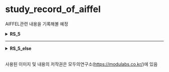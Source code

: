 # study_record_of_aiffel
AIFFEL관련 내용을 기록해볼 예정

<details>
<summary><b>RS_5</b></summary>

1. `ON_BOARD_RS5`
2. FUNDAMENTALS_RS5
3. EXPLORATION_RS5
4. COMPLETE_DEEP_LEARNING_IN_1_GO_RS5
5. DEEP_LEARNING_WITH_PYTHON_RS5
6. GOING_DEEPER_RS5

</details>

---
<details>
<summary><b>RS_5_else</b></summary>

- `DL_THON`
  - *collaboration member in this project's repo*
- `SLOW_PAPER`
    - `10/4`자로 조기취업하여 이후 진행 못함
- PoC_LAB
- MINI_AIFFEL_THON
</details>
<br>

사용된 이미지 및 내용의 저작권은 모두의연구소(https://modulabs.co.kr/)에 있음